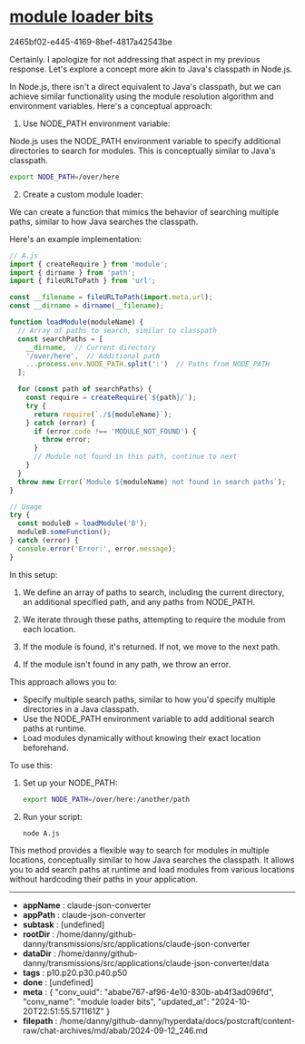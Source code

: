 # [module loader bits](https://claude.ai/chat/ababe767-af96-4e10-830b-ab4f3ad096fd)

2465bf02-e445-4169-8bef-4817a42543be

 Certainly. I apologize for not addressing that aspect in my previous response. Let's explore a concept more akin to Java's classpath in Node.js.

In Node.js, there isn't a direct equivalent to Java's classpath, but we can achieve similar functionality using the module resolution algorithm and environment variables. Here's a conceptual approach:

1. Use NODE_PATH environment variable:

Node.js uses the NODE_PATH environment variable to specify additional directories to search for modules. This is conceptually similar to Java's classpath.

```bash
export NODE_PATH=/over/here
```

2. Create a custom module loader:

We can create a function that mimics the behavior of searching multiple paths, similar to how Java searches the classpath.

Here's an example implementation:

```javascript
// A.js
import { createRequire } from 'module';
import { dirname } from 'path';
import { fileURLToPath } from 'url';

const __filename = fileURLToPath(import.meta.url);
const __dirname = dirname(__filename);

function loadModule(moduleName) {
  // Array of paths to search, similar to classpath
  const searchPaths = [
    __dirname,  // Current directory
    '/over/here',  // Additional path
    ...process.env.NODE_PATH.split(':')  // Paths from NODE_PATH
  ];

  for (const path of searchPaths) {
    const require = createRequire(`${path}/`);
    try {
      return require(`./${moduleName}`);
    } catch (error) {
      if (error.code !== 'MODULE_NOT_FOUND') {
        throw error;
      }
      // Module not found in this path, continue to next
    }
  }
  throw new Error(`Module ${moduleName} not found in search paths`);
}

// Usage
try {
  const moduleB = loadModule('B');
  moduleB.someFunction();
} catch (error) {
  console.error('Error:', error.message);
}
```

In this setup:

1. We define an array of paths to search, including the current directory, an additional specified path, and any paths from NODE_PATH.

2. We iterate through these paths, attempting to require the module from each location.

3. If the module is found, it's returned. If not, we move to the next path.

4. If the module isn't found in any path, we throw an error.

This approach allows you to:

- Specify multiple search paths, similar to how you'd specify multiple directories in a Java classpath.
- Use the NODE_PATH environment variable to add additional search paths at runtime.
- Load modules dynamically without knowing their exact location beforehand.

To use this:

1. Set up your NODE_PATH:
   ```bash
   export NODE_PATH=/over/here:/another/path
   ```

2. Run your script:
   ```bash
   node A.js
   ```

This method provides a flexible way to search for modules in multiple locations, conceptually similar to how Java searches the classpath. It allows you to add search paths at runtime and load modules from various locations without hardcoding their paths in your application.

---

* **appName** : claude-json-converter
* **appPath** : claude-json-converter
* **subtask** : [undefined]
* **rootDir** : /home/danny/github-danny/transmissions/src/applications/claude-json-converter
* **dataDir** : /home/danny/github-danny/transmissions/src/applications/claude-json-converter/data
* **tags** : p10.p20.p30.p40.p50
* **done** : [undefined]
* **meta** : {
  "conv_uuid": "ababe767-af96-4e10-830b-ab4f3ad096fd",
  "conv_name": "module loader bits",
  "updated_at": "2024-10-20T22:51:55.571161Z"
}
* **filepath** : /home/danny/github-danny/hyperdata/docs/postcraft/content-raw/chat-archives/md/abab/2024-09-12_246.md